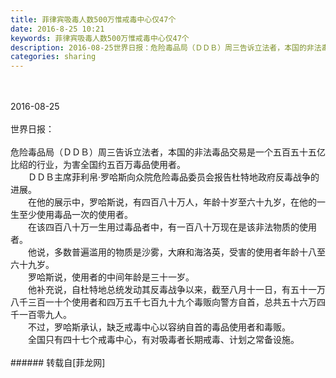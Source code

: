 ```yaml
---
title: 菲律宾吸毒人数500万惟戒毒中心仅47个
date: 2016-8-25 10:21
keywords: 菲律宾吸毒人数500万惟戒毒中心仅47个
description: 2016-08-25世界日报：危险毒品局（ＤＤＢ）周三告诉立法者，本国的非法毒品交易是一个五百五十五亿比绍的行业，为害全国约五百万毒品使用者。 　　ＤＤＢ主席菲利帛‧罗哈斯向众院危险毒品委员会报告杜特地政府反毒战争的进展。 　　在他的展示中，罗哈斯说，有四百八十万人，年龄十岁至六十九岁，在他的一生至少使用毒品一次的使用者。 　　在该四百八十万一生用过毒品者中，有一百八十万现在是该非法物质的使用者。 　　他说，多数普遍滥用的物质是沙雾，大麻和海洛英，受害的使用者年龄十八至六十九岁。 　　罗哈斯说，使用者的中间年龄是三十一岁。 　　他补充说，自杜特地总统发动其反毒战争以来，截至八月十一日，有五十一万八千三百一十个使用者和四万五千七百九十九个毒贩向警方自首，总共五十六万四千一百零九人。 　　不过，罗哈斯承认，缺乏戒毒中心以容纳自首的毒品使用者和毒贩。 　　全国只有四十七个戒毒中心，有对吸毒者长期戒毒、计划之常备设施。
categories: sharing
---
```

<td class="t_f" id="postmessage_387619">

<br/>
<br/>
2016-08-25<br/>
<br/>
世界日报：<br/>
<br/>
危险毒品局（ＤＤＢ）周三告诉立法者，本国的非法毒品交易是一个五百五十五亿比绍的行业，为害全国约五百万毒品使用者。 <br/>
　　ＤＤＢ主席菲利帛‧罗哈斯向众院危险毒品委员会报告杜特地政府反毒战争的进展。 <br/>
　　在他的展示中，罗哈斯说，有四百八十万人，年龄十岁至六十九岁，在他的一生至少使用毒品一次的使用者。 <br/>
　　在该四百八十万一生用过毒品者中，有一百八十万现在是该非法物质的使用者。 <br/>
　　他说，多数普遍滥用的物质是沙雾，大麻和海洛英，受害的使用者年龄十八至六十九岁。 <br/>
　　罗哈斯说，使用者的中间年龄是三十一岁。 <br/>
　　他补充说，自杜特地总统发动其反毒战争以来，截至八月十一日，有五十一万八千三百一十个使用者和四万五千七百九十九个毒贩向警方自首，总共五十六万四千一百零九人。 <br/>
　　不过，罗哈斯承认，缺乏戒毒中心以容纳自首的毒品使用者和毒贩。 <br/>
　　全国只有四十七个戒毒中心，有对吸毒者长期戒毒、计划之常备设施。<br/>
<br/>
</td>
###### 转载自[菲龙网]